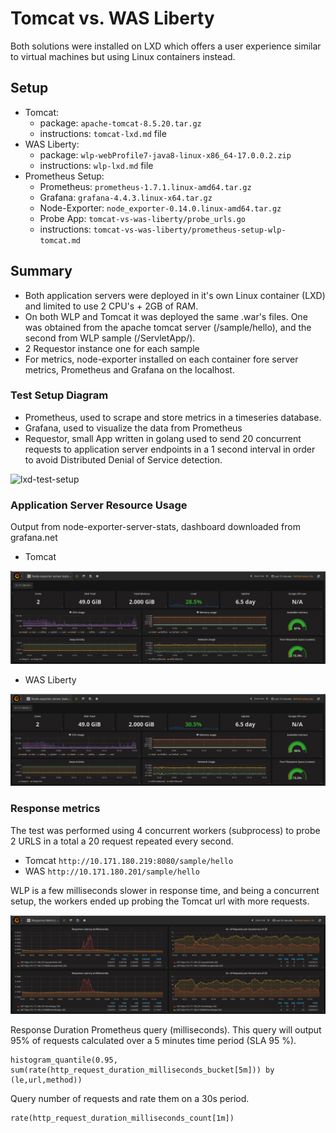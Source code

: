# Tomcat vs. WAS Liberty

Both solutions were installed on LXD which offers a user experience similar to virtual machines but using Linux containers instead.

## Setup
 - Tomcat:
   - package: `apache-tomcat-8.5.20.tar.gz`
   - instructions: `tomcat-lxd.md` file
 - WAS Liberty:
   - package: `wlp-webProfile7-java8-linux-x86_64-17.0.0.2.zip`
   - instructions: `wlp-lxd.md` file
 - Prometheus Setup:
   - Prometheus: `prometheus-1.7.1.linux-amd64.tar.gz`
   - Grafana: `grafana-4.4.3.linux-x64.tar.gz`
   - Node-Exporter: `node_exporter-0.14.0.linux-amd64.tar.gz`
   - Probe App: `tomcat-vs-was-liberty/probe_urls.go`
   - instructions: `tomcat-vs-was-liberty/prometheus-setup-wlp-tomcat.md`


## Summary

- Both application servers were deployed in it's own Linux container (LXD) and limited to use 2 CPU's + 2GB of RAM.
- On both WLP and Tomcat it was deployed the same .war's files. One was obtained from the apache tomcat server (/sample/hello), and the second from WLP sample (/ServletApp/).
- 2 Requestor instance one for each sample
- For metrics, node-exporter installed on each container fore server metrics, Prometheus and Grafana on the localhost.

### Test Setup Diagram

- Prometheus, used to scrape and store metrics in a timeseries database.
- Grafana, used to visualize the data from Prometheus
- Requestor, small App written in golang used to send 20 concurrent requests to
application server endpoints in a 1 second interval in order to avoid Distributed Denial of Service detection.

![lxd-test-setup](lxd-test-setup.png)

### Application Server Resource Usage

Output from node-exporter-server-stats, dashboard downloaded from grafana.net

- Tomcat

![Tomcat Node Metrics](grafana-node-exporter-tomcat.png)


- WAS Liberty

![WLP Node Metrics](grafana-node-exporter-wlp.png)


### Response metrics

The test was performed using 4 concurrent workers (subprocess) to probe 2 URLS in a total a 20 request repeated every second.
- Tomcat `http://10.171.180.219:8080/sample/hello`
- WAS `http://10.171.180.201/sample/hello`

WLP is a few milliseconds slower in response time, and being a concurrent setup, the workers ended up probing the Tomcat url with more requests.

![Response metrics](grafana-request-metrics-tomcat-wlp.png)

Response Duration Prometheus query (milliseconds).
This query will output 95% of requests calculated over a 5 minutes time period (SLA 95 %).
```
histogram_quantile(0.95, sum(rate(http_request_duration_milliseconds_bucket[5m])) by (le,url,method))

```

Query number of requests and rate them on a 30s period.
```
rate(http_request_duration_milliseconds_count[1m])
```

